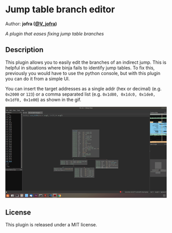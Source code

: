 # Jump table branch editor
Author: **jofra ([@V_jofra](https://twitter.com/V_jofra))**

_A plugin that eases fixing jump table branches_

## Description
This plugin allows you to easily edit the branches of an indirect jump. This is helpful in situations where binja fails to identify jump tables. To fix this, previously you would have to use the python console, but with this plugin you can do it from a simple UI.

You can insert the target addresses as a single addr (hex or decimal) (e.g. `0x2000` or `123`) or a comma separated list (e.g. `0x1d80, 0x1dc0, 0x1de0, 0x1df0, 0x1e00`) as shown in the gif.

![usage gif](./images/out.gif)

## License
This plugin is released under a MIT license.